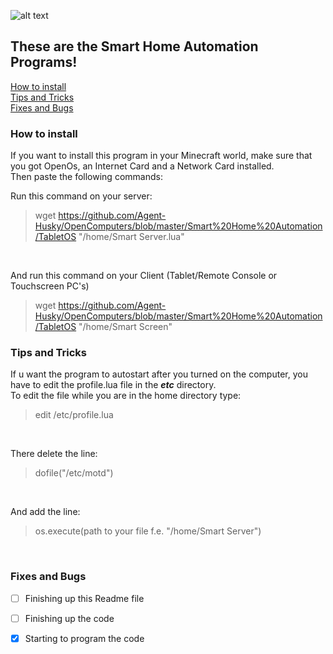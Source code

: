 ![alt text](https://cdn.ttgtmedia.com/rms/onlineImages/iota-smart_home.jpg)
## These are the Smart Home Automation Programs!
[How to install](https://github.com/Agent-Husky/OpenComputers/blob/master/Smart%20Home%20Automation/README.md#how-to-install) <br>
[Tips and Tricks](https://github.com/Agent-Husky/OpenComputers/blob/master/Smart%20Home%20Automation/README.md#tips-and-tricks) <br>
[Fixes and Bugs](https://github.com/Agent-Husky/OpenComputers/blob/master/Smart%20Home%20Automation/README.md#fixes-and-bugs)

### How to install
If you want to install this program in your Minecraft world, make sure that you got OpenOs, an Internet Card and a Network Card installed. <br>
Then paste the following commands: <br>

Run this command on your server:
> wget https://github.com/Agent-Husky/OpenComputers/blob/master/Smart%20Home%20Automation/TabletOS "/home/Smart Server.lua" <br> 
<br>

And run this command on your Client (Tablet/Remote Console or Touchscreen PC's)
> wget https://github.com/Agent-Husky/OpenComputers/blob/master/Smart%20Home%20Automation/TabletOS "/home/Smart Screen" <br>

### Tips and Tricks
If u want the program to autostart after you turned on the computer, you have to edit the profile.lua file in the <i><b>etc</b></i> directory. <br>
To edit the file while you are in the home directory type:
> edit /etc/profile.lua <br> 
<br>

There delete the line:
>dofile("/etc/motd") <br>
<br>

And add the line:
>os.execute(path to your file f.e. "/home/Smart Server")

<br>

### Fixes and Bugs
- [ ] Finishing up this Readme file
- [ ] Finishing up the code
- [x] Starting to program the code

